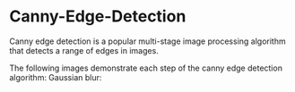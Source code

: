# Canny-Edge-Detection

Canny edge detection is a popular multi-stage image processing algorithm that detects a range of edges in images.

The following images demonstrate each step of the canny edge detection algorithm:
Gaussian blur:


